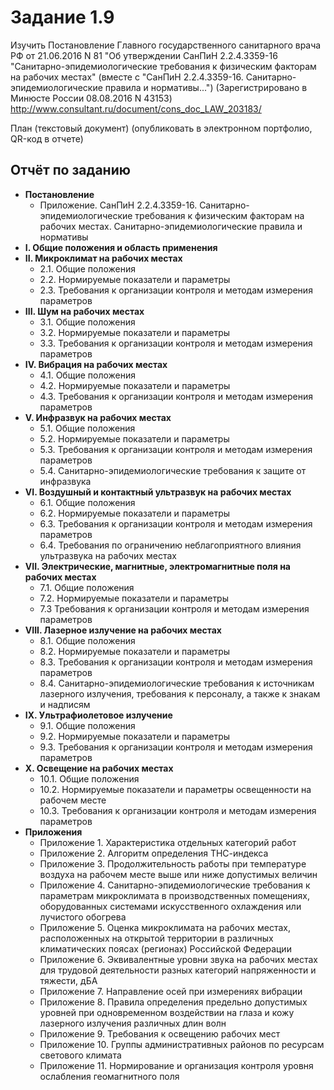 # Задание 1.9

Изучить Постановление Главного государственного санитарного врача РФ от 21.06.2016 N 81 "Об утверждении СанПиН 2.2.4.3359-16 "Санитарно-эпидемиологические требования к физическим факторам на рабочих местах" (вместе с "СанПиН 2.2.4.3359-16. Санитарно-эпидемиологические правила и нормативы...") (Зарегистрировано в Минюсте России 08.08.2016 N 43153)
http://www.consultant.ru/document/cons_doc_LAW_203183/

План (текстовый документ)
(опубликовать в электронном портфолио, QR-код в отчете)

## Отчёт по заданию

- **Постановление**
  - Приложение. СанПиН 2.2.4.3359-16. Санитарно-эпидемиологические требования к физическим факторам на рабочих местах. Санитарно-эпидемиологические правила и нормативы
- **I. Общие положения и область применения**
- **II. Микроклимат на рабочих местах**
  - 2.1. Общие положения
  - 2.2. Нормируемые показатели и параметры
  - 2.3. Требования к организации контроля и методам измерения параметров
- **III. Шум на рабочих местах**
  - 3.1. Общие положения
  - 3.2. Нормируемые показатели и параметры
  - 3.3. Требования к организации контроля и методам измерения параметров
- **IV. Вибрация на рабочих местах**
  - 4.1. Общие положения
  - 4.2. Нормируемые показатели и параметры
  - 4.3. Требования к организации контроля и методам измерения параметров
- **V. Инфразвук на рабочих местах**
  - 5.1. Общие положения
  - 5.2. Нормируемые показатели и параметры
  - 5.3. Требования к организации контроля и методам измерения параметров
  - 5.4. Санитарно-эпидемиологические требования к защите от инфразвука
- **VI. Воздушный и контактный ультразвук на рабочих местах**
  - 6.1. Общие положения
  - 6.2. Нормируемые показатели и параметры
  - 6.3. Требования к организации контроля и методам измерения параметров
  - 6.4. Требования по ограничению неблагоприятного влияния ультразвука на рабочих местах
- **VII. Электрические, магнитные, электромагнитные поля на рабочих местах**
  - 7.1. Общие положения
  - 7.2. Нормируемые показатели и параметры
  - 7.3 Требования к организации контроля и методам измерения параметров
- **VIII. Лазерное излучение на рабочих местах**
  - 8.1. Общие положения
  - 8.2. Нормируемые показатели и параметры
  - 8.3. Требования к организации контроля и методам измерения параметров
  - 8.4. Санитарно-эпидемиологические требования к источникам лазерного излучения, требования к персоналу, а также к знакам и надписям
- **IX. Ультрафиолетовое излучение**
  - 9.1. Общие положения
  - 9.2. Нормируемые показатели и параметры
  - 9.3. Требования к организации контроля и методам измерения параметров
- **X. Освещение на рабочих местах**
  - 10.1. Общие положения
  - 10.2. Нормируемые показатели и параметры освещенности на рабочем месте
  - 10.3. Требования к организации контроля и методам измерения параметров
- **Приложения**
  - Приложение 1. Характеристика отдельных категорий работ
  - Приложение 2. Алгоритм определения ТНС-индекса
  - Приложение 3. Продолжительность работы при температуре воздуха на рабочем месте выше или ниже допустимых величин
  - Приложение 4. Санитарно-эпидемиологические требования к параметрам микроклимата в производственных помещениях, оборудованных системами искусственного охлаждения или лучистого обогрева
  - Приложение 5. Оценка микроклимата на рабочих местах, расположенных на открытой территории в различных климатических поясах (регионах) Российской Федерации
  - Приложение 6. Эквивалентные уровни звука на рабочих местах для трудовой деятельности разных категорий напряженности и тяжести, дБА
  - Приложение 7. Направление осей при измерениях вибрации
  - Приложение 8. Правила определения предельно допустимых уровней при одновременном воздействии на глаза и кожу лазерного излучения различных длин волн
  - Приложение 9. Требования к освещению рабочих мест
  - Приложение 10. Группы административных районов по ресурсам светового климата
  - Приложение 11. Нормирование и организация контроля уровня ослабления геомагнитного поля
